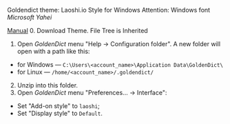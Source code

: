 Goldendict theme: Laoshi.io Style for Windows
Attention: Windows font _Microsoft Yahei_

[Manual]([url](https://github.com/goldendict/goldendict/issues/719#issuecomment-1727057911))
0. Download Theme. File Tree is Inherited
1. Open _GoldenDict_ menu "Help → Configuration folder". A new folder will open with a path like this:
* for Windows — `C:\Users\<account_name>\Application Data\GoldenDict\`
* for Linux — `/home/<account_name>/.goldendict/`
2. Unzip into this folder.
3. Open _GoldenDict_ menu "Preferences... → Interface":
* Set "Add-on style" to `laoshi`;
* Set "Display style" to `Default`.
